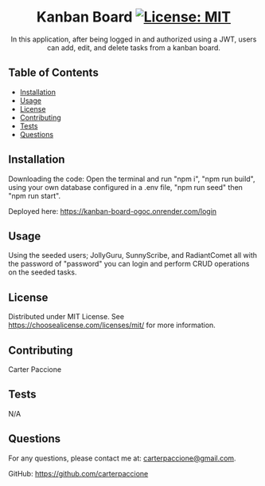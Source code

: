 # <center>Kanban Board [![License: MIT](https://img.shields.io/badge/License-MIT-yellow.svg)](https://opensource.org/licenses/MIT)</center>

<center>In this application, after being logged in and authorized using a JWT, users can add, edit, and delete tasks from a kanban board.</center>

## Table of Contents

- [Installation](#installation)
- [Usage](#usage)
- [License](#license)
- [Contributing](#contributing)
- [Tests](#tests)
- [Questions](#questions)

## Installation

Downloading the code:
Open the terminal and run "npm i", "npm run build", using your own database configured in a .env file, "npm run seed" then "npm run start".

Deployed here: https://kanban-board-ogoc.onrender.com/login

## Usage

Using the seeded users; JollyGuru, SunnyScribe, and RadiantComet all with the password of "password" you can login and perform CRUD operations on the seeded tasks.

## License
  
Distributed under MIT License. See https://choosealicense.com/licenses/mit/ for more information.

## Contributing

Carter Paccione

## Tests

N/A

## Questions

For any questions, please contact me at: 
carterpaccione@gmail.com.

GitHub: https://github.com/carterpaccione
